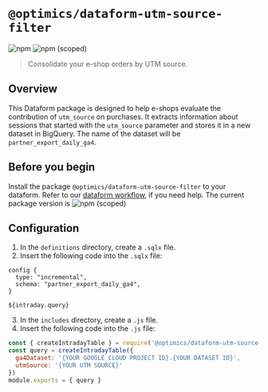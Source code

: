# `@optimics/dataform-utm-source-filter`

![npm](https://img.shields.io/npm/dm/%40optimics/dataform-utm-source-filter)
![npm (scoped)](https://img.shields.io/npm/v/%40optimics/dataform-utm-source-filter)

> Consolidate your e-shop orders by UTM source.

## Overview

This Dataform package is designed to help e-shops evaluate the contribution of
`utm_source` on purchases. It extracts information about sessions that started
with the `utm_source` parameter and stores it in a new dataset in BigQuery. The
name of the dataset will be `partner_export_daily_ga4`.

## Before you begin

Install the package `@optimics/dataform-utm-source-filter` to your dataform.
Refer to our [dataform workflow](../README.md), if you need help. The current
package version is ![npm
(scoped)](https://img.shields.io/npm/v/%40optimics/dataform-utm-source-filter)

## Configuration

1. In the `definitions` directory, create a `.sqlx` file.
2. Insert the following code into the `.sqlx` file:

```sqlx
config {
  type: "incremental",
  schema: "partner_export_daily_ga4",
}

${intraday.query}
```

3. In the `includes` directory, create a `.js` file.
4. Insert the following code into the `.js` file:

```javascript
const { createIntradayTable } = require('@optimics/dataform-utm-source-filter')
const query = createIntradayTable({
  ga4Dataset: '{YOUR GOOGLE CLOUD PROJECT ID}.{YOUR DATASET ID}',
  utmSource: '{YOUR UTM SOURCE}'
})
module.exports = { query }
```
